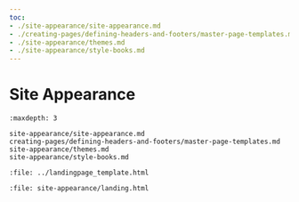 ```yaml
---
toc:
- ./site-appearance/site-appearance.md
- ./creating-pages/defining-headers-and-footers/master-page-templates.md
- ./site-appearance/themes.md
- ./site-appearance/style-books.md
---
```

# Site Appearance

```{toctree}
:maxdepth: 3

site-appearance/site-appearance.md
creating-pages/defining-headers-and-footers/master-page-templates.md
site-appearance/themes.md
site-appearance/style-books.md
```

```{raw} html
:file: ../landingpage_template.html
```

```{raw} html
:file: site-appearance/landing.html
```
